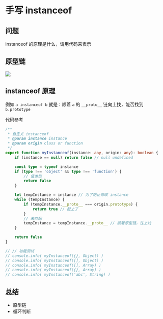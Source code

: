 # 手写 instanceof

## 问题

instanceof 的原理是什么，请用代码来表示

## 原型链

![](https://sunny586.github.io/dist/docs/zh-CN/fe@2/手写高质量代码/img/原型链.png)

## instanceof 原理

例如 `a instanceof b` 就是：顺着 `a` 的 `__proto__` 链向上找，能否找到 `b.prototype`

代码参考 
```ts
/**
 * 自定义 instanceof
 * @param instance instance
 * @param origin class or function
 */
export function myInstanceof(instance: any, origin: any): boolean {
    if (instance == null) return false // null undefined

    const type = typeof instance
    if (type !== 'object' && type !== 'function') {
        // 值类型
        return false
    }

    let tempInstance = instance // 为了防止修改 instance
    while (tempInstance) {
        if (tempInstance.__proto__ === origin.prototype) {
            return true // 配上了
        }
        // 未匹配
        tempInstance = tempInstance.__proto__ // 顺着原型链，往上找
    }

    return false
}

// // 功能测试
// console.info( myInstanceof({}, Object) )
// console.info( myInstanceof([], Object) )
// console.info( myInstanceof([], Array) )
// console.info( myInstanceof({}, Array) )
// console.info( myInstanceof('abc', String) )

```

## 总结

- 原型链
- 循环判断
